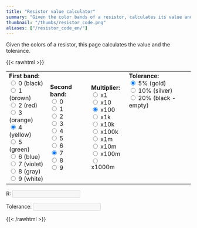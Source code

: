 ```yaml
---
title: "Resistor value calculator"
summary: "Given the color bands of a resistor, calculates its value and tolerance."
thumbnail: "/thumbs/resistor_code.png"
aliases: ["/resistor_code_en/"]
---
```


Given the colors of a resistor, this page calculates the value and the tolerance.

{{< rawhtml >}}
<form action="" id="ccForm">
<table cellpadding="10" id="colorCode"><tr>
<td>
<b>First band:</b><br/>
<input class="w3-radio" name="band01" type="radio" value="0" id="b10"/> <label class="w3-validate" class="resBlack" for="b10">0 (black)</label><br/>
<input class="w3-radio" name="band01" type="radio" value="10" id="b11"/> <label class="w3-validate" class="resBrown" for="b11">1 (brown)</label><br/>
<input class="w3-radio" name="band01" type="radio" value="20" id="b12"/> <label class="w3-validate" class="resRed" for="b12">2 (red)</label><br/>
<input class="w3-radio" name="band01" type="radio" value="30" id="b13"/> <label class="w3-validate" class="resOrange" for="b13">3 (orange)</label><br/>
<input class="w3-radio" name="band01" type="radio" value="40" id="b14" checked="checked"/> <label class="w3-validate" class="resYellow" for="b14">4 (yellow)</label><br/>
<input class="w3-radio" name="band01" type="radio" value="50" id="b15"/> <label class="w3-validate" class="resGreen" for="b15">5 (green)</label><br/>
<input class="w3-radio" name="band01" type="radio" value="60" id="b16"/> <label class="w3-validate" class="resBlue" for="b16">6 (blue)</label><br/>
<input class="w3-radio" name="band01" type="radio" value="70" id="b17"/> <label class="w3-validate" class="resViolet" for="b17">7 (violet)</label><br/>
<input class="w3-radio" name="band01" type="radio" value="80" id="b18"/> <label class="w3-validate" class="resGray" for="b18">8 (gray)</label><br/>
<input class="w3-radio" name="band01" type="radio" value="90" id="b19"/> <label class="w3-validate" class="resWhite" for="b19">9 (white)</label><br/>
</td>
<td>
<b>Second band:</b><br/>
<input class="w3-radio" name="band02" type="radio" value="0" id="b20"/> <label class="w3-validate" class="resBlack" for="b20">0</label><br/>
<input class="w3-radio" name="band02" type="radio" value="1" id="b21"/> <label class="w3-validate" class="resBrown" for="b21">1</label><br/>
<input class="w3-radio" name="band02" type="radio" value="2" id="b22"/> <label class="w3-validate" class="resRed" for="b22">2</label><br/>
<input class="w3-radio" name="band02" type="radio" value="3" id="b23"/> <label class="w3-validate" class="resOrange" for="b23">3</label><br/>
<input class="w3-radio" name="band02" type="radio" value="4" id="b24"/> <label class="w3-validate" class="resYellow" for="b24">4</label><br/>
<input class="w3-radio" name="band02" type="radio" value="5" id="b25"/> <label class="w3-validate" class="resGreen" for="b25">5</label><br/>
<input class="w3-radio" name="band02" type="radio" value="6" id="b26"/> <label class="w3-validate" class="resBlue" for="b26">6</label><br/>
<input class="w3-radio" name="band02" type="radio" value="7" id="b27" checked="checked" /> <label class="w3-validate" class="resViolet" for="b27">7</label><br/>
<input class="w3-radio" name="band02" type="radio" value="8" id="b28"/> <label class="w3-validate" class="resGray" for="b28">8</label><br/>
<input class="w3-radio" name="band02" type="radio" value="9" id="b29"/> <label class="w3-validate" class="resWhite" for="b29">9</label><br/>
</td>
<td>
<b>Multiplier:</b><br/>
<input class="w3-radio" name="band03" type="radio" value="1" id="b30"/> <label class="w3-validate" class="resBlack" for="b30">x1</label><br/>
<input class="w3-radio" name="band03" type="radio" value="10" id="b31"/> <label class="w3-validate" class="resBrown" for="b31">x10</label><br/>
<input class="w3-radio" name="band03" type="radio" value="100" checked="checked" id="b32"/> <label class="w3-validate" class="resRed" for="b32">x100</label><br/>
<input class="w3-radio" name="band03" type="radio" value="1000" id="b33"/> <label class="w3-validate" class="resOrange" for="b33">x1k</label><br/>
<input class="w3-radio" name="band03" type="radio" value="10000" id="b34"/> <label class="w3-validate" class="resYellow" for="b34">x10k</label><br/>
<input class="w3-radio" name="band03" type="radio" value="100000" id="b35"/> <label class="w3-validate" class="resGreen" for="b35">x100k</label><br/>
<input class="w3-radio" name="band03" type="radio" value="1000000" id="b36"/> <label class="w3-validate" class="resBlue" for="b36">x1m</label><br/>
<input class="w3-radio" name="band03" type="radio" value="10000000" id="b37"/> <label class="w3-validate" class="resViolet" for="b37">x10m</label><br/>
<input class="w3-radio" name="band03" type="radio" value="100000000" id="b38"/> <label class="w3-validate" class="resGray" for="b38">x100m</label><br/>
<input class="w3-radio" name="band03" type="radio" value="1000000000" id="b39"/> <label class="w3-validate" class="resWhite" for="b39">x1000m</label><br/>
</td>
<td valign="top">
<b>Tolerance:</b><br/>
<input class="w3-radio" name="band04" type="radio" value="5%" checked="checked" id="b40"/> <label class="w3-validate" class="resGold" for="b40">5% (gold)</label><br/>
<input class="w3-radio" name="band04" type="radio" value="10%" id="b41"/> <label class="w3-validate" class="resSilver" for="b41">10% (silver)</label><br/>
<input class="w3-radio" name="band04" type="radio" value="20%" id="b42"/> <label class="w3-validate" class="resBlack" for="b42">20% (black - empty)</label><br/>
</td>
</tr></table>
<p>R: <input id="r" disabled="disabled" class="w3-input w3-border"/></p>
<p>Tolerance: <input id="t" disabled="disabled" class="w3-input w3-border"/></p>
</form>
<script src="/inc/calculators/resistor_code.js"></script>
{{< /rawhtml >}}

